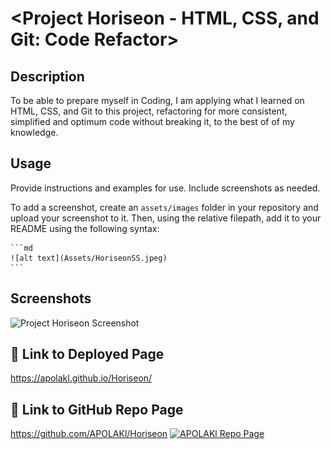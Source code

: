 # <Project Horiseon - HTML, CSS, and Git: Code Refactor>

## Description

To be able to prepare myself in Coding, I am applying what I learned on HTML, CSS, and Git to this
project, refactoring for more consistent, simplified and optimum code without breaking it, to the best of of my knowledge. 


## Usage

Provide instructions and examples for use. Include screenshots as needed.

To add a screenshot, create an `assets/images` folder in your repository and upload your screenshot to it. Then, using the relative filepath, add it to your README using the following syntax:

    ```md
    ![alt text](Assets/HoriseonSS.jpeg)
    ```

## Screenshots

![Project Horiseon Screenshot](https://apolakl.github.io/Horiseon/Assets/HoriseonSS.jpeg)


## 🔗 Link to Deployed Page
https://apolakl.github.io/Horiseon/

## 🔗 Link to GitHub Repo Page
https://github.com/APOLAKl/Horiseon  [![APOLAKl Repo Page](https://img.shields.io/github/stars/APOLAKl/Horiseon?style=social)](https://github.com/APOLAKl/Horiseon)
